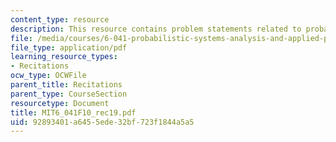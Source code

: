 ```yaml
---
content_type: resource
description: This resource contains problem statements related to probability.
file: /media/courses/6-041-probabilistic-systems-analysis-and-applied-probability-fall-2010/92893401a6455ede32bf723f1844a5a5_MIT6_041F10_rec19.pdf
file_type: application/pdf
learning_resource_types:
- Recitations
ocw_type: OCWFile
parent_title: Recitations
parent_type: CourseSection
resourcetype: Document
title: MIT6_041F10_rec19.pdf
uid: 92893401-a645-5ede-32bf-723f1844a5a5
---
```


